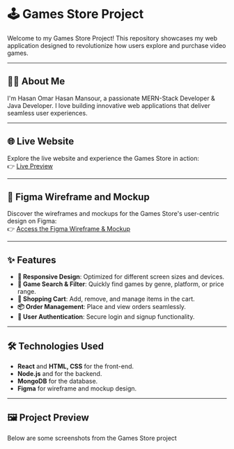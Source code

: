 # 🕹️ Games Store Project  

Welcome to my Games Store Project! This repository showcases my web application designed to revolutionize how users explore and purchase video games.  

---

## 👨‍💻 About Me  
I'm Hasan Omar Hasan Mansour, a passionate MERN-Stack Developer & Java Developer. I love building innovative web applications that deliver seamless user experiences.

---

## 🌐 Live Website  
Explore the live website and experience the Games Store in action:  
👉 [Live Preview](https://07asn.github.io/Games-Store/) 

---

## 🎨 Figma Wireframe and Mockup  
Discover the wireframes and mockups for the Games Store's user-centric design on Figma:  
👉 [Access the Figma Wireframe & Mockup](https://www.figma.com/design/al8FFI2026I6XLYuPi4nyc/Digital-Games-Store?m=auto&t=2DynVAviamZKNyXq-6)

---

## ✨ Features  
- **📱 Responsive Design**: Optimized for different screen sizes and devices.  
- **🔎 Game Search & Filter**: Quickly find games by genre, platform, or price range.  
- **🛒 Shopping Cart**: Add, remove, and manage items in the cart.  
- **📦 Order Management**: Place and view orders seamlessly.  
- **🌟 User Authentication**: Secure login and signup functionality.  

---

## 🛠️ Technologies Used  
- **React** and **HTML, CSS** for the front-end.  
- **Node.js** and for the backend.  
- **MongoDB** for the database.  
- **Figma** for wireframe and mockup design.  

---

## 🖼️ Project Preview  
Below are some screenshots from the Games Store project
